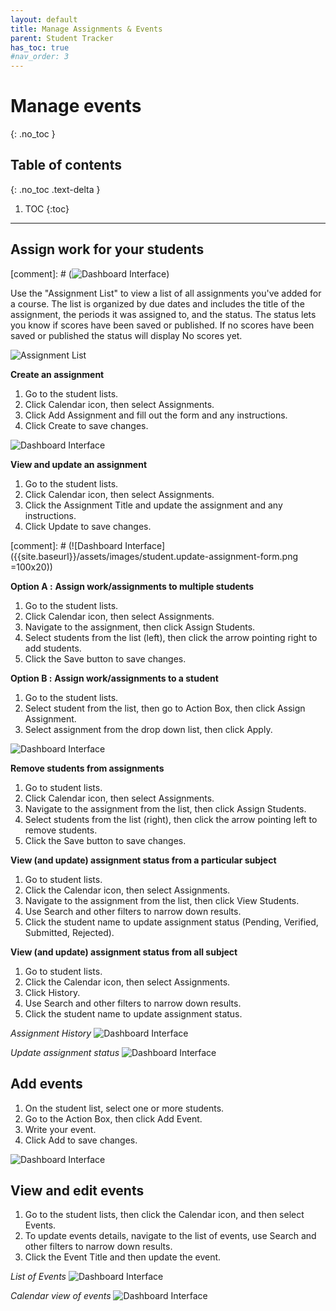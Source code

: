 ```yaml
---
layout: default
title: Manage Assignments & Events
parent: Student Tracker
has_toc: true
#nav_order: 3
---
```


# Manage events

{: .no_toc }

## Table of contents
{: .no_toc .text-delta }

1. TOC
{:toc}

---

## Assign work for your students

[comment]: # (![Dashboard Interface]({{site.baseurl}}/assets/images/student.event-assignments.png))

Use the "Assignment List" to view a list of all assignments you've added for a course. The list is organized by due dates and includes the title of the assignment, the periods it was assigned to, and the status. The status lets you know if scores have been saved or published. If no scores have been saved or published the status will display No scores yet.

![Assignment List]({{site.baseurl}}/assets/images/student.assignment.list.png)

**Create an assignment**
1. Go to the student lists.
2. Click Calendar icon, then select Assignments.
3. Click Add Assignment and fill out the form and any instructions.
4. Click Create to save changes.

![Dashboard Interface]({{site.baseurl}}/assets/images/student.create.assignment.form.png)

**View and update an assignment**
1. Go to the student lists.
2. Click Calendar icon, then select Assignments.
3. Click the Assignment Title and update the assignment and any instructions.
4. Click Update to save changes.

[comment]: # (![Dashboard Interface]({{site.baseurl}}/assets/images/student.update-assignment-form.png =100x20))

**Option A :**
**Assign work/assignments to multiple students**
1. Go to the student lists.
2. Click Calendar icon, then select Assignments.
3. Navigate to the assignment, then click Assign Students.
4. Select students from the list (left), then click the arrow pointing right to add students.
5. Click the Save button to save changes.

**Option B :**
**Assign work/assignments to a student**
1. Go to the student lists.
2. Select student from the list, then go to Action Box, then click Assign Assignment.
3. Select assignment from the drop down list, then click Apply.


![Dashboard Interface]({{site.baseurl}}/assets/images/student.assign-assignment-form.png)

**Remove students from assignments**
1. Go to student lists.
2. Click Calendar icon, then select Assignments.
3. Navigate to the assignment from the list, then click Assign Students.
4. Select students from the list (right), then click the arrow pointing left to remove students.
5. Click the Save button to save changes.

**View (and update) assignment status from a particular subject**
1. Go to student lists.
2. Click the Calendar icon, then select Assignments.
3. Navigate to the assignment from the list, then click View Students.
4. Use Search and other filters to narrow down results.
5. Click the student name to update assignment status (Pending, Verified, Submitted, Rejected).


**View (and update) assignment status from all subject**
1. Go to student lists.
2. Click the Calendar icon, then select Assignments.
3. Click History.
4. Use Search and other filters to narrow down results.
5. Click the student name to update assignment status.

*Assignment History*
![Dashboard Interface]({{site.baseurl}}/assets/images/student.student.history.png)

*Update assignment status*
![Dashboard Interface]({{site.baseurl}}/assets/images/student.assignment-update-status.png)


## Add events
1. On the student list, select one or more students.
2. Go to the Action Box, then click Add Event.
3. Write your event.
4. Click Add to save changes.

![Dashboard Interface]({{site.baseurl}}/assets/images/student.add-event-form.png)

## View and edit events
1. Go to the student lists, then click the Calendar icon, and then select Events.
2. To update events details, navigate to the list of events, use Search and other filters to narrow down results.
3. Click the Event Title and then update the event.

*List of Events*
![Dashboard Interface]({{site.baseurl}}/assets/images/student.events-list.png)

*Calendar view of events*
![Dashboard Interface]({{site.baseurl}}/assets/images/student.events-calendar-view.png)
